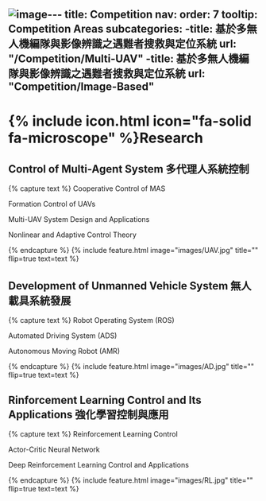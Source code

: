 ![image](https://github.com/user-attachments/assets/ae5fa757-7ec8-4c96-8328-f647d120fe19)---
title: Competition
nav:
  order: 7
  tooltip: Competition Areas
  subcategories:
  -title: 基於多無人機編隊與影像辨識之遇難者搜救與定位系統
  url: "/Competition/Multi-UAV"
  -title: 基於多無人機編隊與影像辨識之遇難者搜救與定位系統
  url: "Competition/Image-Based"
---

# {% include icon.html icon="fa-solid fa-microscope" %}Research

## Control of Multi-Agent System 多代理人系統控制

{% capture text %}
Cooperative Control of MAS  

Formation Control of UAVs  

Multi-UAV System Design and Applications  

Nonlinear and Adaptive Control Theory

{% endcapture %}
{%
  include feature.html
  image="images/UAV.jpg"
  title=""
  flip=true
  text=text
%}


## Development of Unmanned Vehicle System 無人載具系統發展

{% capture text %}
Robot Operating System (ROS)  

Automated Driving System (ADS)  

Autonomous Moving Robot (AMR)

{% endcapture %}
{%
  include feature.html
  image="images/AD.jpg"
  title=""
  flip=true
  text=text
%}

## Rinforcement Learning Control and Its Applications 強化學習控制與應用

{% capture text %}
Reinforcement Learning Control  

Actor-Critic Neural Network  

Deep Reinforcement Learning Control and Applications

{% endcapture %}
{%
  include feature.html
  image="images/RL.jpg"
  title=""
  flip=true
  text=text
%}

